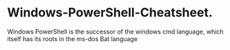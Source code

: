 # Windows-PowerShell-Cheatsheet.
Windows PowerShell is the successor of the windows cmd language, which itself has its roots in the ms-dos Bat language
